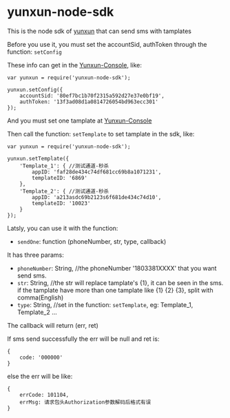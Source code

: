 # yunxun-node-sdk

This is the node sdk of [yunxun](http://www.ucpaas.com/) that can send sms with tamplates


Before you use it, you must set the accountSid, authToken through the function: `setConfig`

These info can get in the [Yunxun-Console](http://www.ucpaas.com/user/account), like:

```
var yunxun = require('yunxun-node-sdk');

yunxun.setConfig({
	accountSid: '80ef7bc1b70f2315a592d27e37e0bf19',
	authToken: '13f3ad08d1a0814726054bd963ecc301'
});
```

And you must set one tamplate at [Yunxun-Console](http://www.ucpaas.com/user/account)

Then call the function: `setTemplate` to set tamplate in the sdk, like:

```
var yunxun = require('yunxun-node-sdk');

yunxun.setTemplate({
	'Template_1': { //测试通道-秒杀
        appID: 'faf28de434c74df681cc69b8a1071231',
        templateID: '6869'
    },
    'Template_2': { //测试通道-秒杀
        appID: 'a213asdc69b2123s6f681de434c74d10',
        templateID: '10023'
    }
});
```

Latsly, you can use it with the function:

*  `sendOne`: function (phoneNumber, str, type, callback)

It has three params:

* `phoneNumber`: String, //the phoneNumber '1803381XXXX' that you want send sms.
* `str`: String, //the str will replace tamplate's {1}, it can be seen in the sms. if the tamplate have more than one tamplate like {1} {2} {3}, split with comma(English)
* `type`: String, //set in the function: `setTemplate`, eg: Template_1, Template_2 ...

The callback will return (err, ret)

If sms send successfully the err will be null and ret is:

```
{
    code: '000000'
}
```
else the err will be like:

```
{
    errCode: 101104,
    errMsg: 请求包头Authorization参数解码后格式有误
}
```
